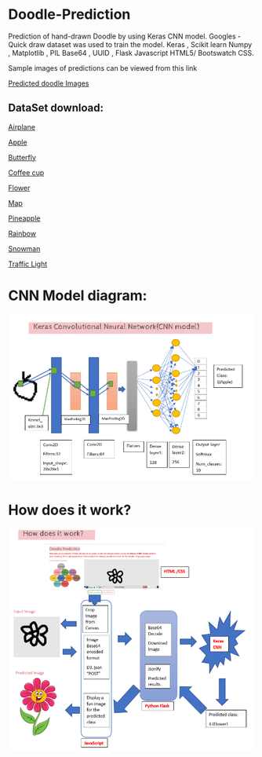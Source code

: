 # Doodle-Prediction
Prediction of hand-drawn Doodle by using Keras CNN model. Googles - Quick draw dataset was used to train the model. 
Keras , Scikit learn Numpy , Matplotlib , PIL Base64 , UUID , Flask Javascript HTML5/ Bootswatch CSS. 

Sample images of predictions can be viewed from this link 

[Predicted doodle Images](https://drive.google.com/open?id=1rbRee0x3wNfajtddqNNvsSpfmXenyfLg)

## DataSet download:

[Airplane](https://console.cloud.google.com/storage/browser/_details/quickdraw_dataset/full/numpy_bitmap/airplane.npy)

[Apple](https://console.cloud.google.com/storage/browser/_details/quickdraw_dataset/full/numpy_bitmap/apple.npy)

[Butterfly](https://console.cloud.google.com/storage/browser/_details/quickdraw_dataset/full/numpy_bitmap/butterfly.npy)

[Coffee cup](https://console.cloud.google.com/storage/browser/_details/quickdraw_dataset/full/numpy_bitmap/coffee%20cup.npy)

[Flower](https://console.cloud.google.com/storage/browser/_details/quickdraw_dataset/full/numpy_bitmap/flower.npy)

[Map](https://console.cloud.google.com/storage/browser/_details/quickdraw_dataset/full/numpy_bitmap/map.npy)

[Pineapple](https://console.cloud.google.com/storage/browser/_details/quickdraw_dataset/full/numpy_bitmap/pineapple.npy)

[Rainbow](https://console.cloud.google.com/storage/browser/_details/quickdraw_dataset/full/numpy_bitmap/rainbow.npy)

[Snowman](https://console.cloud.google.com/storage/browser/_details/quickdraw_dataset/full/numpy_bitmap/snowman.npy)

[Traffic Light](https://console.cloud.google.com/storage/browser/_details/quickdraw_dataset/full/numpy_bitmap/traffic%20light.npy)

# CNN Model diagram:

![Doodle Prediction-Keras CNN](https://github.com/meenukrish/Doodle-Prediction/blob/master/KerasCNN.png)

# How does it work? 

![How does it work?](https://github.com/meenukrish/Doodle-Prediction/blob/master/How%20does%20it%20work.png)
